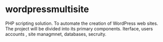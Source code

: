 wordpressmultisite
==================
PHP scripting solution. To automate the creation of WordPress web sites.
The project will be divided into its primary components.
Iterface, users accounts , site managmnet, databases, secruity.
